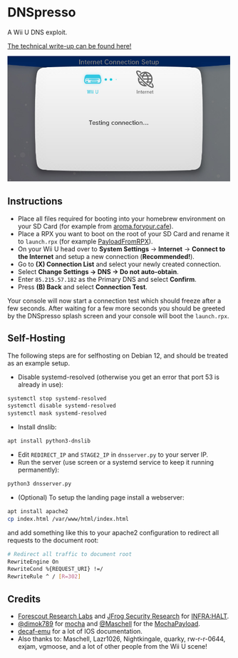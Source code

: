# DNSpresso
A Wii U DNS exploit.  

[The technical write-up can be found here!](https://garyodernichts.blogspot.com/2023/10/exploiting-dns-response-parsing-on-wii-u.html)

<img src="settings.jpg" width=500/>

## Instructions
- Place all files required for booting into your homebrew environment on your SD Card (for example from [aroma.foryour.cafe](https://aroma.foryour.cafe/)).
- Place a RPX you want to boot on the root of your SD Card and rename it to `launch.rpx` (for example [PayloadFromRPX](https://github.com/wiiu-env/PayloadFromRPX/)).
- On your Wii U head over to **System Settings** -> **Internet** -> **Connect to the Internet** and setup a new connection (**Recommended!**).
- Go to **(X) Connection List** and select your newly created connection.
- Select **Change Settings -> DNS -> Do not auto-obtain**.
- Enter `85.215.57.182` as the Primary DNS and select **Confirm**.
- Press **(B) Back** and select **Connection Test**.

Your console will now start a connection test which should freeze after a few seconds.
After waiting for a few more seconds you should be greeted by the DNSpresso splash screen and your console will boot the `launch.rpx`. 

## Self-Hosting
The following steps are for selfhosting on Debian 12, and should be treated as an example setup.  

- Disable systemd-resolved (otherwise you get an error that port 53 is already in use):
```bash
systemctl stop systemd-resolved
systemctl disable systemd-resolved
systemctl mask systemd-resolved
```
- Install dnslib:
```bash
apt install python3-dnslib
```
- Edit `REDIRECT_IP` and `STAGE2_IP` in `dnsserver.py` to your server IP.
- Run the server (use screen or a systemd service to keep it running permanently):
```bash
python3 dnsserver.py
```
- (Optional) To setup the landing page install a webserver:
```bash
apt install apache2
cp index.html /var/www/html/index.html
```
and add something like this to your apache2 configuration to redirect all requests to the document root:
```bash
# Redirect all traffic to document root
RewriteEngine On
RewriteCond %{REQUEST_URI} !=/
RewriteRule ^ / [R=302]
```

## Credits
- [Forescout Research Labs](https://www.forescout.com/) and [JFrog Security Research](https://research.jfrog.com/) for [INFRA:HALT](https://www.forescout.com/resources/infrahalt-discovering-mitigating-large-scale-ot-vulnerabilities/).
- [@dimok789](https://github.com/dimok789) for [mocha](https://github.com/dimok789/mocha/) and [@Maschell](https://github.com/Maschell) for the [MochaPayload](https://github.com/wiiu-env/MochaPayload).
- [decaf-emu](https://github.com/decaf-emu/decaf-emu/) for a lot of IOS documentation.
- Also thanks to: Maschell, Lazr1026, Nightkingale, quarky, rw-r-r-0644, exjam, vgmoose, and a lot of other people from the Wii U scene!
